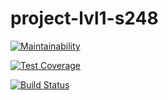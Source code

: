 # project-lvl1-s248
[![Maintainability](https://api.codeclimate.com/v1/badges/a99a88d28ad37a79dbf6/maintainability)](https://codeclimate.com/github/baur/project-lvl1-s248/maintainability)

[![Test Coverage](https://api.codeclimate.com/v1/badges/a99a88d28ad37a79dbf6/test_coverage)](https://codeclimate.com/github/baur/project-lvl1-s248/maintainability)

[![Build Status](https://travis-ci.org/baur/project-lvl1-s248.svg?branch=master)](https://travis-ci.org/baur/project-lvl1-s248)
